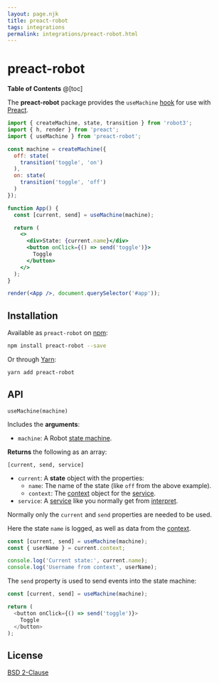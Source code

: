 ```yaml
---
layout: page.njk
title: preact-robot
tags: integrations
permalink: integrations/preact-robot.html
---
```


# preact-robot

__Table of Contents__
@[toc]

The __preact-robot__ package provides the `useMachine` [hook](https://preactjs.com/guide/v10/hooks/#app) for use with [Preact](https://preactjs.com/).

```jsx
import { createMachine, state, transition } from 'robot3';
import { h, render } from 'preact';
import { useMachine } from 'preact-robot';

const machine = createMachine({
  off: state(
    transition('toggle', 'on')
  ),
  on: state(
    transition('toggle', 'off')
  )
});

function App() {
  const [current, send] = useMachine(machine);

  return (
    <>
      <div>State: {current.name}</div>
      <button onClick={() => send('toggle')}>
        Toggle
      </button>
    </>
  );
}

render(<App />, document.querySelector('#app'));
```

## Installation

Available as `preact-robot` on [npm](https://www.npmjs.com/package/preact-robot):

```bash
npm install preact-robot --save
```

Or through [Yarn](https://yarnpkg.com):

```bash
yarn add preact-robot
```

## API

<code class="api-signature">useMachine(machine)</code>

Includes the __arguments__:

* `machine`: A Robot [state machine](../api/createMachine.html).

__Returns__ the following as an array:

`[current, send, service]`

* `current`: A __state__ object with the properties:
  * `name`: The name of the state (like `off` from the above example).
  * `context`: The [context](../api/createMachine.html#context) object for the [service](../api/interpret.html#service).
* `service`: A [service](../api/interpret.html#service) like you normally get from [interpret](../api/interpret.html).

Normally only the `current` and `send` properties are needed to be used.

Here the state `name` is logged, as well as data from the [context](../api/createMachine.html#context).

```js
const [current, send] = useMachine(machine);
const { userName } = current.context;

console.log('Current state:', current.name);
console.log('Username from context', userName);
```

The `send` property is used to send events into the state machine:

```js
const [current, send] = useMachine(machine);

return (
  <button onClick={() => send('toggle')}>
    Toggle
  </button>
);
```

## License

[BSD 2-Clause](https://opensource.org/licenses/BSD-2-Clause)